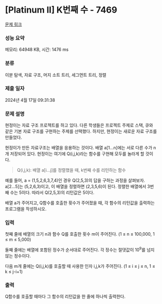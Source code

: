 # [Platinum II] K번째 수 - 7469 

[문제 링크](https://www.acmicpc.net/problem/7469) 

### 성능 요약

메모리: 64948 KB, 시간: 1476 ms

### 분류

이분 탐색, 자료 구조, 머지 소트 트리, 세그먼트 트리, 정렬

### 제출 일자

2024년 4월 17일 09:31:38

### 문제 설명

<p>현정이는 자료 구조 프로젝트를 하고 있다. 다른 학생들은 프로젝트 주제로 스택, 큐와 같은 기본 자료 구조를 구현하는 주제를 선택했다. 하지만, 현정이는 새로운 자료 구조를 만들었다.</p>

<p>현정이가 만든 자료구조는 배열을 응용하는 것이다. 배열 a[1...n]에는 서로 다른 수가 n개 저장되어 있다. 현정이는 여기에 Q(i,j,k)라는 함수를 구현해 모두를 놀라게 할 것이다.</p>

<blockquote>
<p>Q(i,j,k): 배열 a[i...j]를 정렬했을 때, k번째 수를 리턴하는 함수</p>
</blockquote>

<p>예를 들어, a = (1,5,2,6,3,7,4)인 경우 Q(2,5,3)의 답을 구하는 과정을 살펴보자. a[2...5]는 (5,2,6,3)이고, 이 배열을 정렬하면 (2,3,5,6)이 된다. 정렬한 배열에서 3번째 수는 5이다. 따라서 Q(2,5,3)의 리턴값은 5이다.</p>

<p>배열 a가 주어지고, Q함수를 호출한 횟수가 주어졌을 때, 각 함수의 리턴값을 출력하는 프로그램을 작성하시오.</p>

### 입력 

 <p>첫째 줄에 배열의 크기 n과 함수 Q를 호출한 횟수 m이 주어진다. (1 ≤ n ≤ 100,000, 1 ≤ m ≤ 5,000)</p>

<p>둘째 줄에는 배열에 포함된 정수가 순서대로 주어진다. 각 정수는 절댓값이 10<sup>9</sup>를 넘지 않는 정수이다.</p>

<p>다음 m개 줄에는 Q(i,j,k)를 호출할 때 사용한 인자 i,j,k가 주어진다. (1 ≤ i ≤ j ≤ n, 1 ≤ k ≤ j-i+1)</p>

### 출력 

 <p>Q함수를 호출할 때마다 그 함수의 리턴값을 한 줄에 하나씩 출력한다. </p>

